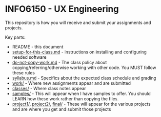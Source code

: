 # INFO6150 - UX Engineering

This repository is how you will receive and submit your assignments and projects.

Key parts:

- README - this document
- [setup-for-this-class.md](setup-for-this-class.md) - Instructions on installing and configuring needed software
- [do-not-copy-work.md](do-not-copy-work.md) - The class policy about copying/referring/otherwise working with other code. You MUST follow these rules
- [syllabus.md](syllabus.md) - Specifics about the expected class schedule and grading
- [work/](work/) - Where new assignments appear and are submitted
- [classes/](classes/) - Where class notes appear
- [samples/](samples/) - This will appear when I have samples to offer. You should LEARN how these work rather than copying the files.
- [project1/](project1/), [project2/](project2/), [final/](final/) - These will appear for the various projects and are where you get and submit those projects


